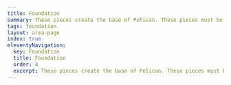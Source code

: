 ```yaml
---
title: Foundation
summary: These pieces create the base of Pelican. These pieces must be properly understood to get the most out of it.
tags: foundation
layout: area-page
index: true
eleventyNavigation:
  key: Foundation
  title: Foundation
  order: 4
  excerpt: These pieces create the base of Pelican. These pieces must be properly understood to get the most out of it.
---
```

